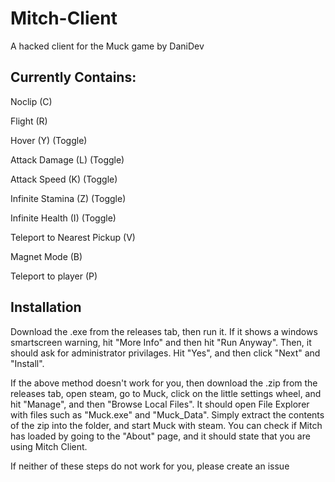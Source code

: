 # Mitch-Client
A hacked client for the Muck game by DaniDev

## Currently Contains:
Noclip (C)

Flight (R)

Hover (Y) (Toggle)

Attack Damage (L) (Toggle)

Attack Speed (K) (Toggle)

Infinite Stamina (Z) (Toggle)

Infinite Health (I) (Toggle)

Teleport to Nearest Pickup (V)

Magnet Mode (B)

Teleport to player (P)


## Installation
Download the .exe from the releases tab, then run it. If it shows a windows smartscreen warning, hit "More Info" and then hit "Run Anyway". Then, it should ask for administrator privilages. Hit "Yes", and then click "Next" and "Install".

If the above method doesn't work for you, then download the .zip from the releases tab, open steam, go to Muck, click on the little settings wheel, and hit "Manage", and then "Browse Local Files". It should open File Explorer with files such as "Muck.exe" and "Muck_Data". Simply extract the contents of the zip into the folder, and start Muck with steam. You can check if Mitch has loaded by going to the "About" page, and it should state that you are using Mitch Client.

If neither of these steps do not work for you, please create an issue
